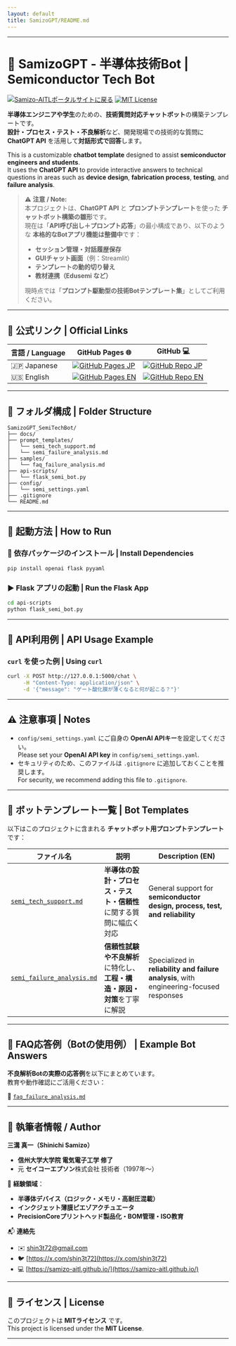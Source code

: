 ```yaml
---
layout: default
title: SamizoGPT/README.md 
---
```


---

# 🧠 **SamizoGPT - 半導体技術Bot | Semiconductor Tech Bot**

[![Samizo-AITLポータルサイトに戻る](https://img.shields.io/badge/Samizo--AITL%20ポータルサイトに戻る-brightgreen)](https://samizo-aitl.github.io/) [![MIT License](https://img.shields.io/badge/license-MIT-blue.svg)](LICENSE)

**半導体エンジニアや学生**のための、**技術質問対応チャットボット**の構築テンプレートです。  
**設計・プロセス・テスト・不良解析**など、開発現場での技術的な質問に **ChatGPT API** を活用して**対話形式で回答**します。

This is a customizable **chatbot template** designed to assist **semiconductor engineers and students**.  
It uses the **ChatGPT API** to provide interactive answers to technical questions in areas such as **device design**, **fabrication process**, **testing**, and **failure analysis**.

> ⚠️ **注意 / Note:**  
> 本プロジェクトは、**ChatGPT API** と **プロンプトテンプレート**を使った **チャットボット構築の雛形**です。  
> 現在は「**API呼び出し＋プロンプト応答**」の最小構成であり、以下のような **本格的なBotアプリ機能は整備中**です：
> 
> - **セッション管理・対話履歴保存**  
> - **GUIチャット画面**（例：Streamlit）  
> - **テンプレートの動的切り替え**  
> - **教材連携（Edusemi など）**
>
> 現時点では「**プロンプト駆動型の技術Botテンプレート集**」としてご利用ください。

---

## 🔗 公式リンク | Official Links

| 言語 / Language | GitHub Pages 🌐 | GitHub 💻 |
|-----------------|----------------|-----------|
| 🇯🇵 Japanese | [![GitHub Pages JP](https://img.shields.io/badge/GitHub%20Pages-日本語版-brightgreen?logo=github)](https://samizo-aitl.github.io/SamizoGPT_SemiTechBot/) | [![GitHub Repo JP](https://img.shields.io/badge/GitHub-日本語版-blue?logo=github)](https://github.com/Samizo-AITL/SamizoGPT_SemiTechBot) |
| 🇺🇸 English | [![GitHub Pages EN](https://img.shields.io/badge/GitHub%20Pages-English-brightgreen?logo=github)](https://samizo-aitl.github.io/SamizoGPT_SemiTechBot/en/) | [![GitHub Repo EN](https://img.shields.io/badge/GitHub-English-blue?logo=github)](https://github.com/Samizo-AITL/SamizoGPT_SemiTechBot/tree/main/en) |

---

## 📁 **フォルダ構成 | Folder Structure**

```plaintext
SamizoGPT_SemiTechBot/
├── docs/
├── prompt_templates/
│   └── semi_tech_support.md
│   └── semi_failure_analysis.md
├── samples/
│   └── faq_failure_analysis.md
├── api-scripts/
│   └── flask_semi_bot.py
├── config/
│   └── semi_settings.yaml
├── .gitignore
└── README.md
```

---

## 🚀 **起動方法 | How to Run**

### 🔧 **依存パッケージのインストール | Install Dependencies**

```bash
pip install openai flask pyyaml
```

### ▶️ **Flask アプリの起動 | Run the Flask App**

```bash
cd api-scripts
python flask_semi_bot.py
```

---

## 🔗 **API利用例 | API Usage Example**

### `curl` を使った例 | Using `curl`

```bash
curl -X POST http://127.0.0.1:5000/chat \
     -H "Content-Type: application/json" \
     -d '{"message": "ゲート酸化膜が薄くなると何が起こる？"}'
```

---

## ⚠️ **注意事項 | Notes**

- `config/semi_settings.yaml` にご自身の **OpenAI APIキー**を設定してください。  
  Please set your **OpenAI API key** in `config/semi_settings.yaml`.
- セキュリティのため、このファイルは `.gitignore` に追加しておくことを推奨します。  
  For security, we recommend adding this file to `.gitignore`.

---

## 📄 **ボットテンプレート一覧 | Bot Templates**

以下はこのプロジェクトに含まれる **チャットボット用プロンプトテンプレート**です：

| **ファイル名** | **説明** | **Description (EN)** |
|----------------|----------|-----------------------|
| [`semi_tech_support.md`](./prompt_templates/semi_tech_support.md) | **半導体の設計・プロセス・テスト・信頼性**に関する質問に幅広く対応 | General support for **semiconductor design, process, test, and reliability** |
| [`semi_failure_analysis.md`](./prompt_templates/semi_failure_analysis.md) | **信頼性試験や不良解析**に特化し、**工程・構造・原因・対策**を丁寧に解説 | Specialized in **reliability and failure analysis**, with engineering-focused responses |

---

## 📘 **FAQ応答例（Botの使用例） | Example Bot Answers**

**不良解析Botの実際の応答例**を以下にまとめています。  
教育や動作確認にご活用ください：

📄 [`faq_failure_analysis.md`](./samples/faq_failure_analysis.md)

---

## 👤 **執筆者情報 / Author**

**三溝 真一（Shinichi Samizo）**  
- **信州大学大学院 電気電子工学 修了**  
- 元 **セイコーエプソン**株式会社 技術者（1997年〜）

📌 **経験領域**：  
- **半導体デバイス（ロジック・メモリ・高耐圧混載）**  
- **インクジェット薄膜ピエゾアクチュエータ**  
- **PrecisionCoreプリントヘッド製品化・BOM管理・ISO教育**

📬 **連絡先**  
- ✉️ [shin3t72@gmail.com](mailto:shin3t72@gmail.com)  
- 🐦 [https://x.com/shin3t72](https://x.com/shin3t72)  
- 💻 [https://samizo-aitl.github.io/](https://samizo-aitl.github.io/)

---

## 📄 **ライセンス | License**

このプロジェクトは **MITライセンス** です。  
This project is licensed under the **MIT License**.

---
